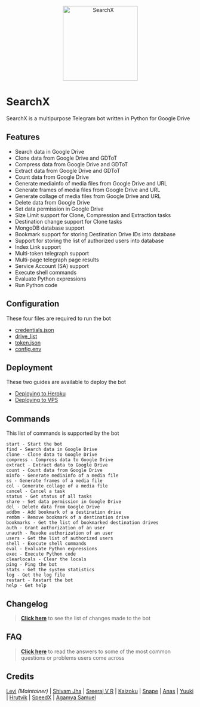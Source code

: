<p align="center">
    <a href="https://github.com/l3v11/SearchX">
        <img width="200" src="https://cdn.dribbble.com/users/1501052/screenshots/5468049/searching_tickets.gif" alt="SearchX">
    </a>
</p>


<p align="center">

# SearchX

SearchX is a multipurpose Telegram bot written in Python for Google Drive

</p>


## Features

- Search data in Google Drive
- Clone data from Google Drive and GDToT
- Compress data from Google Drive and GDToT
- Extract data from Google Drive and GDToT
- Count data from Google Drive
- Generate mediainfo of media files from Google Drive and URL
- Generate frames of media files from Google Drive and URL
- Generate collage of media files from Google Drive and URL
- Delete data from Google Drive
- Set data permission in Google Drive
- Size Limit support for Clone, Compression and Extraction tasks
- Destination change support for Clone tasks
- MongoDB database support
- Bookmark support for storing Destination Drive IDs into database
- Support for storing the list of authorized users into database
- Index Link support
- Multi-token telegraph support
- Multi-page telegraph page results
- Service Account (SA) support
- Execute shell commands
- Evaluate Python expressions
- Run Python code

## Configuration

These four files are required to run the bot
- [credentials.json](https://github.com/l3v11/SearchX/wiki/Getting-the-Configuration-Files#getting-the-credentialsjson-file)
- [drive_list](https://github.com/l3v11/SearchX/wiki/Getting-the-Configuration-Files#getting-the-drive_list-file)
- [token.json](https://github.com/l3v11/SearchX/wiki/Getting-the-Configuration-Files#getting-the-tokenjson-file)
- [config.env](https://github.com/l3v11/SearchX/wiki/Getting-the-Configuration-Files#setting-up-the-configenv-file)

## Deployment

These two guides are available to deploy the bot
- [Deploying to Heroku](https://github.com/l3v11/SearchX/wiki/Deploying-to-Heroku)
- [Deploying to VPS](https://github.com/l3v11/SearchX/wiki/Deploying-to-VPS)

## Commands

This list of commands is supported by the bot
```
start - Start the bot
find - Search data in Google Drive
clone - Clone data to Google Drive
compress - Compress data to Google Drive
extract - Extract data to Google Drive
count - Count data from Google Drive
minfo - Generate mediainfo of a media file
ss - Generate frames of a media file
col - Generate collage of a media file
cancel - Cancel a task
status - Get status of all tasks
share - Set data permission in Google Drive
del - Delete data from Google Drive
addbm - Add bookmark of a destination drive
rembm - Remove bookmark of a destination drive
bookmarks - Get the list of bookmarked destination drives
auth - Grant authorization of an user
unauth - Revoke authorization of an user
users - Get the list of authorized users
shell - Execute shell commands
eval - Evaluate Python expressions
exec - Execute Python code
clearlocals - Clear the locals
ping - Ping the bot
stats - Get the system statistics
log - Get the log file
restart - Restart the bot
help - Get help
```

## Changelog

> [**Click here**](https://github.com/l3v11/SearchX/wiki/Changelog) to see the list of changes made to the bot

## FAQ

> [**Click here**](https://github.com/l3v11/SearchX/wiki/Frequently-Asked-Questions) to read the answers to 
some of the most common questions or problems users come across

## Credits

[Levi](https://github.com/l3v11) *(Maintainer)* |
[Shivam Jha](https://github.com/lzzy12) |
[Sreeraj V R](https://github.com/SVR666) |
[Kaizoku](https://github.com/animekaizoku) |
[Snape](https://github.com/snape541) |
[Anas](https://github.com/anasty17) |
[Yuuki](https://github.com/xcscxr) |
[Hrutvik](https://github.com/hsj51) |
[SpeedX](https://github.com/SpeedyIndeedy) |
[Agamya Samuel](https://github.com/agamya-samuel)
